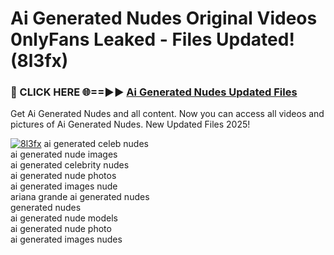 # Ai Generated Nudes Original Videos 0nlyFans Leaked - Files Updated! (8l3fx)

<h3>🔴 CLICK HERE 🌐==►► <a href="https://tinyurl.com/5h6xmrr3" rel="nofollow">Ai Generated Nudes Updated Files</a></h3>

Get Ai Generated Nudes and all content. Now you can access all videos and pictures of Ai Generated Nudes. New Updated Files 2025!

[![8l3fx](https://i.imgur.com/KVD873Z.gif)](https://tinyurl.com/5h6xmrr3)
ai generated celeb nudes<br>
ai generated nude images<br>
ai generated celebrity nudes<br>
ai generated nude photos<br>
ai generated images nude<br>
ariana grande ai generated nudes<br>
generated nudes<br>
ai generated nude models<br>
ai generated nude photo<br>
ai generated images nudes